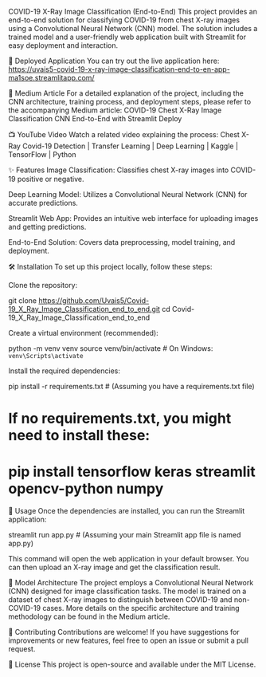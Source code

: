 COVID-19 X-Ray Image Classification (End-to-End)
This project provides an end-to-end solution for classifying COVID-19 from chest X-ray images using a Convolutional Neural Network (CNN) model. The solution includes a trained model and a user-friendly web application built with Streamlit for easy deployment and interaction.

🚀 Deployed Application
You can try out the live application here:
https://uvais5-covid-19-x-ray-image-classification-end-to-en-app-ma1soe.streamlitapp.com/

📖 Medium Article
For a detailed explanation of the project, including the CNN architecture, training process, and deployment steps, please refer to the accompanying Medium article:
COVID-19 Chest X-Ray Image Classification CNN End-to-End with Streamlit Deploy

📺 YouTube Video
Watch a related video explaining the process:
Chest X-Ray Covid-19 Detection | Transfer Learning | Deep Learning | Kaggle | TensorFlow | Python

✨ Features
Image Classification: Classifies chest X-ray images into COVID-19 positive or negative.

Deep Learning Model: Utilizes a Convolutional Neural Network (CNN) for accurate predictions.

Streamlit Web App: Provides an intuitive web interface for uploading images and getting predictions.

End-to-End Solution: Covers data preprocessing, model training, and deployment.

🛠️ Installation
To set up this project locally, follow these steps:

Clone the repository:

git clone https://github.com/Uvais5/Covid-19_X_Ray_Image_Classification_end_to_end.git
cd Covid-19_X_Ray_Image_Classification_end_to_end

Create a virtual environment (recommended):

python -m venv venv
source venv/bin/activate  # On Windows: `venv\Scripts\activate`

Install the required dependencies:

pip install -r requirements.txt # (Assuming you have a requirements.txt file)
# If no requirements.txt, you might need to install these:
# pip install tensorflow keras streamlit opencv-python numpy

🚀 Usage
Once the dependencies are installed, you can run the Streamlit application:

streamlit run app.py # (Assuming your main Streamlit app file is named app.py)

This command will open the web application in your default browser. You can then upload an X-ray image and get the classification result.

🧠 Model Architecture
The project employs a Convolutional Neural Network (CNN) designed for image classification tasks. The model is trained on a dataset of chest X-ray images to distinguish between COVID-19 and non-COVID-19 cases. More details on the specific architecture and training methodology can be found in the Medium article.

🤝 Contributing
Contributions are welcome! If you have suggestions for improvements or new features, feel free to open an issue or submit a pull request.

📄 License
This project is open-source and available under the MIT License.
